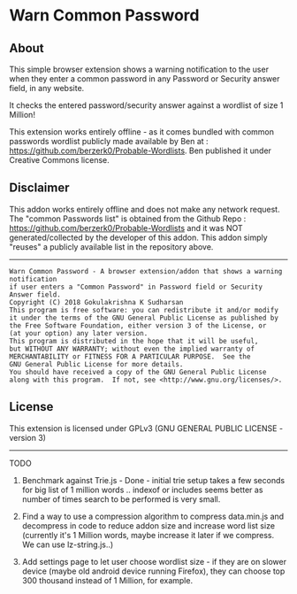 # Warn Common Password

## About ##

This simple browser extension shows a warning notification to the user when they enter a common password in any Password or Security answer field, in any website.

It checks the entered password/security answer against a wordlist of size 1 Million! 

This extension works entirely offline - as it comes bundled with common passwords wordlist publicly made available by Ben at : https://github.com/berzerk0/Probable-Wordlists. Ben published it under Creative Commons license.

## Disclaimer ## 

This addon works entirely offline and does not make any network request. The "common Passwords list" is obtained from the Github Repo : https://github.com/berzerk0/Probable-Wordlists and it was NOT generated/collected by the developer of this addon.  This addon simply "reuses" a publicly available list in the repository above.

---

    Warn Common Password - A browser extension/addon that shows a warning notification
    if user enters a "Common Password" in Password field or Security Answer field.
    Copyright (C) 2018 Gokulakrishna K Sudharsan
    This program is free software: you can redistribute it and/or modify
    it under the terms of the GNU General Public License as published by
    the Free Software Foundation, either version 3 of the License, or
    (at your option) any later version.
    This program is distributed in the hope that it will be useful,
    but WITHOUT ANY WARRANTY; without even the implied warranty of
    MERCHANTABILITY or FITNESS FOR A PARTICULAR PURPOSE.  See the
    GNU General Public License for more details.
    You should have received a copy of the GNU General Public License
    along with this program.  If not, see <http://www.gnu.org/licenses/>.


## License ##

This extension is licensed under GPLv3 (GNU GENERAL PUBLIC LICENSE - version 3)

---

TODO

1) Benchmark against Trie.js - Done - initial trie setup takes a few seconds for big list of 1 million words .. indexof or includes seems better as number of times search to be performed is very small.

2) Find a way to use a compression algorithm to compress data.min.js and decompress in code to reduce addon size and increase word list size 
(currently it's 1 Million words, maybe increase it later if we compress. We can use lz-string.js..)

3) Add settings page to let user choose wordlist size - if they are on slower device (maybe old android device running Firefox), they can choose top 300 thousand instead of 1 Million, for example.

